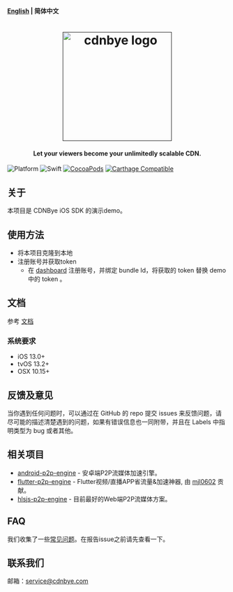 **[English](README.md) | 简体中文**

<h1 align="center"><a href="" target="_blank" rel="noopener noreferrer"><img width="250" src="https://www.swarmcloud.net/img/logo.png" alt="cdnbye logo"></a></h1>
<h4 align="center">Let your viewers become your unlimitedly scalable CDN.</h4>

![Platform](https://img.shields.io/badge/Platform-iOS%20&%20OSX%20&%20tvOS-4BC51D.svg?style=flat)
![Swift](https://img.shields.io/badge/Swift-5.0-4BC51D.svg?style=flat)
[![CocoaPods](https://img.shields.io/cocoapods/v/SwarmCloudKit.svg?style=flat)](https://cocoapods.org/pods/SwarmCloudKit)
[![Carthage Compatible](https://img.shields.io/badge/Carthage-compatible-4BC51D.svg?style=flat)](https://github.com/Carthage/Carthage)

## 关于
本项目是 CDNBye iOS SDK 的演示demo。

## 使用方法
- 将本项目克隆到本地
- 注册账号并获取token
    - 在 [dashboard](https://dash.swarmcloud.net) 注册账号，并绑定 bundle Id，将获取的 token 替换 demo 中的 token 。

## 文档
参考 [文档](https://www.cdnbye.com/cn/ios/usage.html)

### 系统要求
- iOS 13.0+
- tvOS 13.2+
- OSX 10.15+

## 反馈及意见
当你遇到任何问题时，可以通过在 GitHub 的 repo 提交 issues 来反馈问题，请尽可能的描述清楚遇到的问题，如果有错误信息也一同附带，并且在 Labels 中指明类型为 bug 或者其他。

## 相关项目
- [android-p2p-engine](https://gitee.com/cdnbye/android-p2p-engine) - 安卓端P2P流媒体加速引擎。
- [flutter-p2p-engine](https://gitee.com/cdnbye/flutter-p2p-engine) - Flutter视频/直播APP省流量&加速神器, 由 [mjl0602](https://github.com/mjl0602) 贡献。
- [hlsjs-p2p-engine](https://gitee.com/cdnbye/hlsjs-p2p-engine) - 目前最好的Web端P2P流媒体方案。

## FAQ
我们收集了一些[常见问题](https://www.cdnbye.com/faq.html)。在报告issue之前请先查看一下。

## 联系我们
邮箱：service@cdnbye.com


